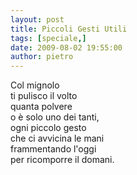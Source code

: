 ```yaml
---
layout: post
title: Piccoli Gesti Utili
tags: [speciale,]
date: 2009-08-02 19:55:00
author: pietro
---
```

Col mignolo<br/>ti pulisco il volto<br/>quanta polvere<br/>o è solo uno dei tanti,<br/>ogni piccolo gesto<br/>che ci avvicina le mani<br/>frammentando l'oggi<br/>per ricomporre il domani.
